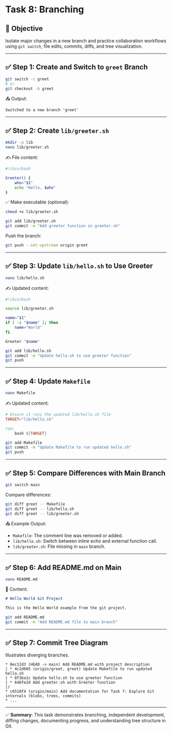 # Task 8: Branching

## 🎯 Objective
Isolate major changes in a new branch and practice collaboration workflows using `git switch`, file edits, commits, diffs, and tree visualization.

---

## ✅ Step 1: Create and Switch to `greet` Branch
```bash
git switch -c greet
# or
git checkout -b greet
```

📤 Output:
```
Switched to a new branch 'greet'
```

---

## ✅ Step 2: Create `lib/greeter.sh`
```bash
mkdir -p lib
nano lib/greeter.sh
```

✍️ File content:
```bash
#!/bin/bash

Greeter() {
    who="$1"
    echo "Hello, $who"
}
```

✅ Make executable (optional):
```bash
chmod +x lib/greeter.sh
```

```bash
git add lib/greeter.sh
git commit -m "Add greeter function in greeter.sh"
```

Push the branch:
```bash
git push --set-upstream origin greet
```

---

## ✅ Step 3: Update `lib/hello.sh` to Use Greeter
```bash
nano lib/hello.sh
```

✍️ Updated content:
```bash
#!/bin/bash

source lib/greeter.sh

name="$1"
if [ -z "$name" ]; then
    name="World"
fi

Greeter "$name"
```

```bash
git add lib/hello.sh
git commit -m "Update hello.sh to use greeter function"
git push
```

---

## ✅ Step 4: Update `Makefile`
```bash
nano Makefile
```

✍️ Updated content:
```makefile
# Ensure it runs the updated lib/hello.sh file
TARGET="lib/hello.sh"

run:
	bash ${TARGET}
```

```bash
git add Makefile
git commit -m "Update Makefile to run updated hello.sh"
git push
```

---

## ✅ Step 5: Compare Differences with Main Branch
```bash
git switch main
```

Compare differences:
```bash
git diff greet -- Makefile
git diff greet -- lib/hello.sh
git diff greet -- lib/greeter.sh
```

📤 Example Output:
- `Makefile`: The comment line was removed or added.
- `lib/hello.sh`: Switch between inline echo and external function call.
- `lib/greeter.sh`: File missing in `main` branch.

---

## ✅ Step 6: Add README.md on Main
```bash
nano README.md
```

📄 Content:
```markdown
# Hello World Git Project

This is the Hello World example from the git project.
```

```bash
git add README.md
git commit -m "Add README.md file to main branch"
```

---

## ✅ Step 7: Commit Tree Diagram
Illustrates diverging branches.

```
* 8ec12d3 (HEAD -> main) Add README.md with project description
| * 4c2d605 (origin/greet, greet) Update Makefile to run updated hello.sh
| * 8f3ba1c Update hello.sh to use greeter function
| * 646fe2d Add greeter.sh with Greeter function
|/  
* c6510f4 (origin/main) Add documentation for Task 7: Explore Git internals (blobs, trees, commits)
* ...
```

---

✅ **Summary**: This task demonstrates branching, independent development, diffing changes, documenting progress, and understanding tree structure in Git.
